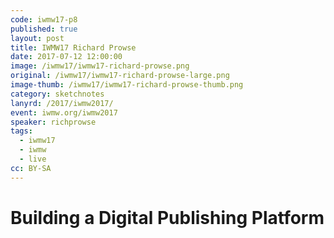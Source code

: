 ```yaml
---
code: iwmw17-p8
published: true
layout: post
title: IWMW17 Richard Prowse
date: 2017-07-12 12:00:00
image: /iwmw17/iwmw17-richard-prowse.png
original: /iwmw17/iwmw17-richard-prowse-large.png
image-thumb: /iwmw17/iwmw17-richard-prowse-thumb.png
category: sketchnotes
lanyrd: /2017/iwmw2017/
event: iwmw.org/iwmw2017
speaker: richprowse
tags:
  - iwmw17
  - iwmw
  - live
cc: BY-SA
---
```


# Building a Digital Publishing Platform
